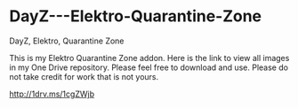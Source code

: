 DayZ---Elektro-Quarantine-Zone
==============================

DayZ, Elektro, Quarantine Zone


This is my Elektro Quarantine Zone addon.  Here is the link to view all images in my One Drive repository.  Please feel free to download and use.  Please do not take credit for work that is not yours.

http://1drv.ms/1cgZWjb
